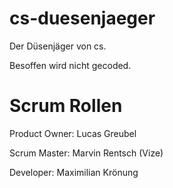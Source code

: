 # cs-duesenjaeger
Der Düsenjäger von cs.

Besoffen wird nicht gecoded.

# Scrum Rollen
Product Owner:  Lucas Greubel

Scrum Master: Marvin Rentsch (Vize)

Developer:      Maximilian Krönung
